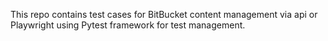 This repo contains test cases for BitBucket content management via api or Playwright using Pytest framework for test management.
